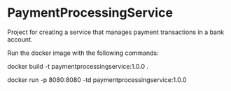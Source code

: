 # PaymentProcessingService
Project for creating a service that manages payment transactions in a bank account. 

Run the docker image with the following commands: 

docker build -t paymentprocessingservice:1.0.0 .

docker run -p 8080:8080 -td paymentprocessingservice:1.0.0